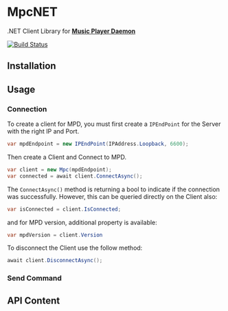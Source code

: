 MpcNET
===========
.NET Client Library for [**Music Player Daemon**](https://www.musicpd.org/)

[![Build Status](https://travis-ci.org/glucaci/MpcNET.svg?branch=master)](https://travis-ci.org/glucaci/MpcNET)

## Installation

## Usage
### Connection
To create a client for MPD, you must first create a `IPEndPoint` for the Server with the right IP and Port. 
````C#
var mpdEndpoint = new IPEndPoint(IPAddress.Loopback, 6600);
````
Then create a Client and Connect to MPD.
````C#
var client = new Mpc(mpdEndpoint);
var connected = await client.ConnectAsync();
````
The `ConnectAsync()` method is returning a bool to indicate if the connection was successfully. However, this can be queried directly on the Client also:
````C#
var isConnected = client.IsConnected;
````
and for MPD version, additional property is available:
````C#
var mpdVersion = client.Version
````
To disconnect the Client use the follow method:
````C#
await client.DisconnectAsync();
````
### Send Command

## API Content
